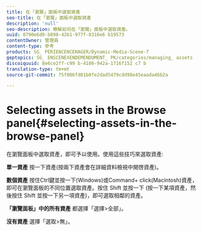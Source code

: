 ```yaml
---
title: 在「瀏覽」面板中選取資產
seo-title: 在「瀏覽」面板中選取資產
description: 'null'
seo-description: 瞭解如何在「瀏覽」面板中選取資產。
uuid: 0790e6d0-b898-42b1-977f-8316e6 b19573
contentOwner: 管理員
content-type: 參考
products: SG_ PERIENCENCENAGER/Dynamic-Media-Scene-7
geptopics: SG_ ENSCENEXENDEMENDUMENT_ PK/categories/managing_ assets
discoiquuid: 8e6ce2ff-c99 b-4106-942a-1716f152 c7 b
translation-type: tm+mt
source-git-commit: 75f006fd81b0fe2dad5479cdd98e45eaada46b2a

---
```



# Selecting assets in the Browse panel{#selecting-assets-in-the-browse-panel}

在瀏覽面板中選取資產，即可予以使用。使用這些技巧來選取資產:

**單一資產** 按一下資產(按兩下資產會在詳細資料檢視中開啓資產)。

**數個資產** 按住Ctrl鍵並按一下(Windows)或Command+ click(Macintosh)資產，即可在瀏覽面板的不同位置選取資產。按住 Shift 並按一下 (按一下某項資產，然後按住 Shift 並按一下另一項資產)，即可選取相鄰的資產。

**「瀏覽面板」中的所有資產** 都選擇「選擇&gt;全部」。

**沒有資產** 選擇「選取&gt;無」。
